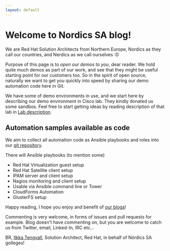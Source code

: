 ```yaml
---
layout: default
---
```



# Welcome to Nordics SA blog!

We are Red Hat Solution Architects from Northern Europe, Nordics as they call our countries, and Nerdics as we call ourselves :D

Purpose of this page is to *open our demos to you*, dear reader. We hold quite much demos as part of our work, and see that they might be useful starting point for our customers too. So in the spirit of open source, naturally we want to get you quickly into speed by sharing our demo automation code here in Git.

We have some of demo environments in use, and we start here by describing our demo environment in Cisco lab. They kindly donated us some sandbox. Feel free to start getting ideas by reading description of that lab in [Lab description](./lab-description.html).

## Automation samples available as code

We aim to collect all automation code as Ansible playbooks and roles into our [git repository](https://github.com/redhatnordicssa).

There will Ansible playbooks (to mention some)

* Red Hat Virtualization guest setup
* Red Hat Satellite client setup
* IPAM server and client setup
* Nagios monitoring and client setup
* Usable via Ansible command line or Tower
* CloudForms Automation
* GlusterFS setup


Happy reading, I hope you enjoy and benefit of [our blogs](./blogs/index.html)!

Commenting is very welcome, in forms of issues and pull requests for example. Blog doesn't have commenting on, but you are welcome to catch us from Twitter, email, Linked-In, IRC etc...

BR,
 [Ilkka Tengvall](https://twitter.com/ikkeT), Solution Architect, Red Hat, in behalf of Nördics SA golleges!

